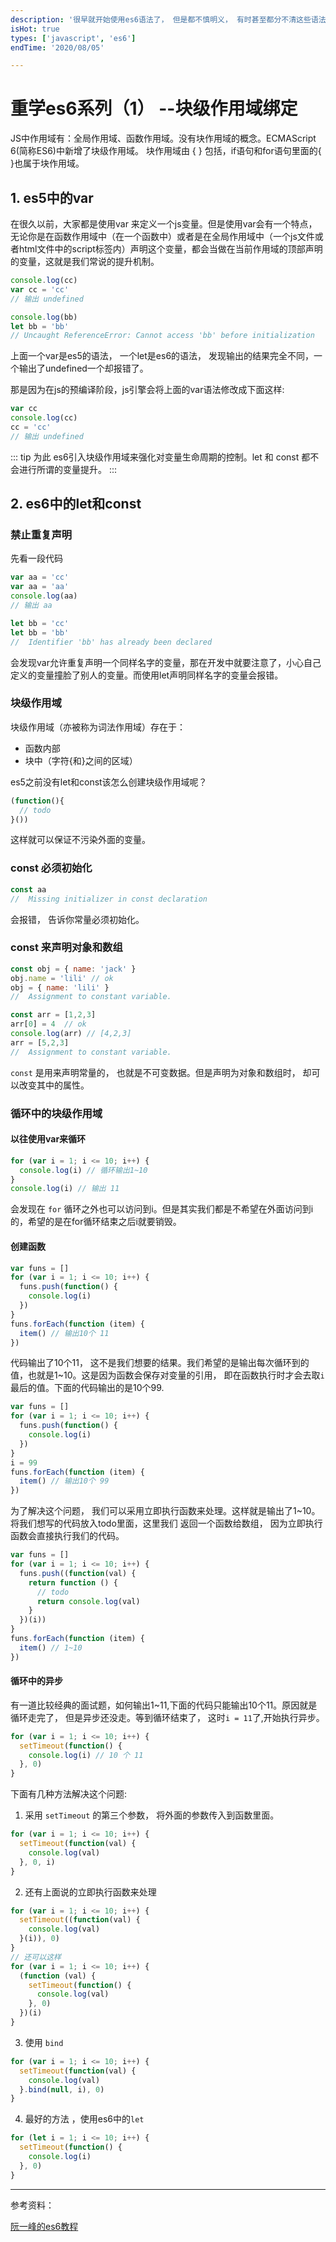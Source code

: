 ```yaml
---
description: '很早就开始使用es6语法了， 但是都不慎明义， 有时甚至都分不清这些语法是属于es6还是es5, 或者是其他的更新的语法， 所以打算重新系统的学习一遍es6。'
isHot: true
types: ['javascript', 'es6']
endTime: '2020/08/05'

---
```

# 重学es6系列（1） --块级作用域绑定

JS中作用域有：全局作用域、函数作用域。没有块作用域的概念。ECMAScript 6(简称ES6)中新增了块级作用域。
块作用域由 { } 包括，if语句和for语句里面的{ }也属于块作用域。

## 1. es5中的var

在很久以前，大家都是使用var 来定义一个js变量。但是使用var会有一个特点， 无论你是在函数作用域中（在一个函数中）或者是在全局作用域中（一个js文件或者html文件中的script标签内）声明这个变量，都会当做在当前作用域的顶部声明的变量，这就是我们常说的提升机制。
```js
console.log(cc)
var cc = 'cc'
// 输出 undefined

console.log(bb)
let bb = 'bb'
// Uncaught ReferenceError: Cannot access 'bb' before initialization
```
上面一个var是es5的语法， 一个let是es6的语法， 发现输出的结果完全不同，一个输出了undefined一个却报错了。

那是因为在js的预编译阶段，js引擎会将上面的var语法修改成下面这样:
```js
var cc
console.log(cc)
cc = 'cc'
// 输出 undefined
```
::: tip 为此
es6引入块级作用域来强化对变量生命周期的控制。let 和 const 都不会进行所谓的变量提升。
:::

## 2. es6中的let和const

### 禁止重复声明
先看一段代码
```js
var aa = 'cc'
var aa = 'aa'
console.log(aa)
// 输出 aa

let bb = 'cc'
let bb = 'bb'
//  Identifier 'bb' has already been declared
```

会发现var允许重复声明一个同样名字的变量，那在开发中就要注意了，小心自己定义的变量撞脸了别人的变量。而使用let声明同样名字的变量会报错。

### 块级作用域

块级作用域（亦被称为词法作用域）存在于：
* 函数内部
* 块中（字符{和}之间的区域） 

es5之前没有let和const该怎么创建块级作用域呢？
```js
(function(){
  // todo
}())
```
这样就可以保证不污染外面的变量。


### const 必须初始化
```js
const aa
//  Missing initializer in const declaration
```
会报错， 告诉你常量必须初始化。



### const 来声明对象和数组
```js
const obj = { name: 'jack' }
obj.name = 'lili' // ok
obj = { name: 'lili' }
//  Assignment to constant variable.

const arr = [1,2,3]
arr[0] = 4  // ok
console.log(arr) // [4,2,3]
arr = [5,2,3]
//  Assignment to constant variable.
```
```const``` 是用来声明常量的， 也就是不可变数据。但是声明为对象和数组时， 却可以改变其中的属性。

### 循环中的块级作用域

#### 以往使用var来循环
```js
for (var i = 1; i <= 10; i++) {
  console.log(i) // 循环输出1~10
}
console.log(i) // 输出 11
```
会发现在 ```for``` 循环之外也可以访问到i。但是其实我们都是不希望在外面访问到i的，希望的是在for循环结束之后i就要销毁。

#### 创建函数
```js
var funs = []
for (var i = 1; i <= 10; i++) {
  funs.push(function() {
    console.log(i)
  })
}
funs.forEach(function (item) {
  item() // 输出10个 11
})
```
代码输出了10个11， 这不是我们想要的结果。我们希望的是输出每次循环到的值，也就是1~10。这是因为函数会保存对变量的引用，
即在函数执行时才会去取```i```最后的值。下面的代码输出的是10个99.
```js
var funs = []
for (var i = 1; i <= 10; i++) {
  funs.push(function() {
    console.log(i)
  })
}
i = 99
funs.forEach(function (item) {
  item() // 输出10个 99
})
```
为了解决这个问题， 我们可以采用立即执行函数来处理。这样就是输出了1~10。将我们想写的代码放入todo里面，这里我们
返回一个函数给数组， 因为立即执行函数会直接执行我们的代码。
```js
var funs = []
for (var i = 1; i <= 10; i++) {
  funs.push((function(val) {
    return function () {
      // todo
      return console.log(val)
    }
  })(i))
}
funs.forEach(function (item) {
  item() // 1~10
})
```

#### 循环中的异步

有一道比较经典的面试题，如何输出1~11,下面的代码只能输出10个11。原因就是循环走完了， 但是异步还没走。等到循环结束了，
这时```i = 11```了,开始执行异步。
```js
for (var i = 1; i <= 10; i++) {
  setTimeout(function() {
    console.log(i) // 10 个 11
  }, 0)
}
```

下面有几种方法解决这个问题:
1. 采用 ```setTimeout``` 的第三个参数， 将外面的参数传入到函数里面。
```js
for (var i = 1; i <= 10; i++) {
  setTimeout(function(val) {
    console.log(val)
  }, 0, i)
}
```
2. 还有上面说的立即执行函数来处理
```js
for (var i = 1; i <= 10; i++) {
  setTimeout((function(val) {
    console.log(val)
  }(i)), 0)
}
// 还可以这样
for (var i = 1; i <= 10; i++) {
  (function (val) {
    setTimeout(function() {
      console.log(val)
    }, 0)
  })(i)
}
```

3. 使用 ```bind```
```js
for (var i = 1; i <= 10; i++) {
  setTimeout(function(val) {
    console.log(val)
  }.bind(null, i), 0)
}
```

4. 最好的方法 ，使用es6中的```let```
```js
for (let i = 1; i <= 10; i++) {
  setTimeout(function() {
    console.log(i)
  }, 0)
}
```


*** 

参考资料： 

[阮一峰的es6教程](https://es6.ruanyifeng.com/#docs/let)





